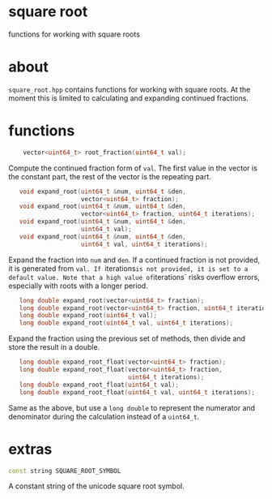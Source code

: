 # square root
functions for working with square roots

# about

`square_root.hpp` contains functions for working with square roots.
At the moment this is limited to calculating and expanding continued
fractions.

# functions

```C++
    vector<uint64_t> root_fraction(uint64_t val);
```

Compute the continued fraction form of `val`. The first value
in the vector is the constant part, the rest of the vector is the
repeating part.

```C++
   void expand_root(uint64_t &num, uint64_t &den, 
                    vector<uint64_t> fraction);
   void expand_root(uint64_t &num, uint64_t &den, 
                    vector<uint64_t> fraction, uint64_t iterations);
   void expand_root(uint64_t &num, uint64_t &den, 
                    uint64_t val);
   void expand_root(uint64_t &num, uint64_t &den, 
                    uint64_t val, uint64_t iterations);
```

Expand the fraction into `num` and `den`. If a continued fraction is not
provided, it is generated from `val. If `iterations` is not provided,
it is set to a default value. Note that a high value of `iterations`
risks overflow errors, especially with roots with a longer period.

```C++
   long double expand_root(vector<uint64_t> fraction);
   long double expand_root(vector<uint64_t> fraction, uint64_t iterations);
   long double expand_root(uint64_t val);
   long double expand_root(uint64_t val, uint64_t iterations);
```

Expand the fraction using the previous set of methods, then divide
and store the result in a double.

```C++
   long double expand_root_float(vector<uint64_t> fraction);
   long double expand_root_float(vector<uint64_t> fraction, 
                                 uint64_t iterations);
   long double expand_root_float(uint64_t val);
   long double expand_root_float(uint64_t val, uint64_t iterations);
```

Same as the above, but use a `long double` to represent the
numerator and denominator during the calculation instead of a `uint64_t`.

# extras

```C++
const string SQUARE_ROOT_SYMBOL
```

A constant string of the unicode square root symbol.
